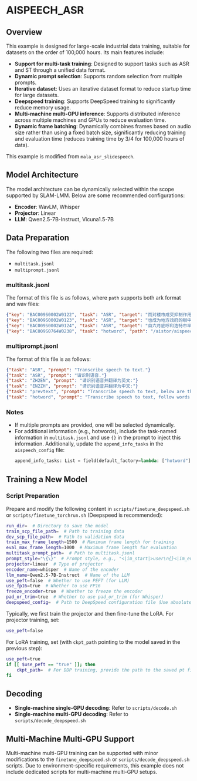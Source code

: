 # AISPEECH_ASR

## Overview

This example is designed for large-scale industrial data training, suitable for datasets on the order of 100,000 hours. Its main features include:
- **Support for multi-task training**: Designed to support tasks such as ASR and ST through a unified data format.
- **Dynamic prompt selection**: Supports random selection from multiple prompts.
- **Iterative dataset**: Uses an iterative dataset format to reduce startup time for large datasets.
- **Deepspeed training**: Supports DeepSpeed training to significantly reduce memory usage.
- **Multi-machine multi-GPU inference**: Supports distributed inference across multiple machines and GPUs to reduce evaluation time.
- **Dynamic frame batching**: Dynamically combines frames based on audio size rather than using a fixed batch size, significantly reducing training and evaluation time (reduces training time by 3/4 for 100,000 hours of data).

This example is modified from `mala_asr_slidespeech`.

## Model Architecture

The model architecture can be dynamically selected within the scope supported by SLAM-LMM. Below are some recommended configurations:
- **Encoder**: WavLM, Whisper
- **Projector**: Linear
- **LLM**: Qwen2.5-7B-Instruct, Vicuna1.5-7B

## Data Preparation

The following two files are required:
- `multitask.jsonl`
- `multiprompt.jsonl`

### multitask.jsonl

The format of this file is as follows, where `path` supports both ark format and wav files:
```json
{"key": "BAC009S0002W0122", "task": "ASR", "target": "而对楼市成交抑制作用最大的限购", "path": "/aistor/aispeech/hpc_stor01/group/asr/mandarin/aishell-1/asr/train/data/data_wav.1.ark:17"}
{"key": "BAC009S0002W0123", "task": "ASR", "target": "也成为地方政府的眼中钉", "path": "/aistor/aispeech/hpc_stor01/group/asr/mandarin/aishell-1/asr/train/data/data_wav.1.ark:191758"}
{"key": "BAC009S0002W0124", "task": "ASR", "target": "自六月底呼和浩特市率先宣布取消限购后", "path": "/aistor/aispeech/hpc_stor01/group/asr/mandarin/aishell-1/asr/train/data/data_wav.1.ark:315339"}
{"key": "BAC009S0764W0238", "task": "hotword", "path": "/aistor/aispeech/hpc_stor01/group/asr/mandarin/aishell-1/asr/test/data/data_wav.1.ark:17343733", "target": "形成一批具有国际竞争力的中国企业", "hotword": "中国"}
```

### multiprompt.jsonl

The format of this file is as follows:
```json
{"task": "ASR", "prompt": "Transcribe speech to text."}
{"task": "ASR", "prompt": "请识别语音."}
{"task": "ZH2EN", "prompt": "请识别语音并翻译为英文:"}
{"task": "EN2ZH", "prompt": "请识别语音并翻译为中文:"}
{"task": "prevtext", "prompt": "Transcribe speech to text, below are the previous historical transcription texts:{}."}
{"task": "hotword", "prompt": "Transcribe speech to text, follow words may occur:{}."}
```

### Notes
- If multiple prompts are provided, one will be selected dynamically.
- For additional information (e.g., hotwords), include the task-named information in `multitask.jsonl` and use `{}` in the prompt to inject this information. Additionally, update the `append_info_tasks` in the `aispeech_config` file:
  ```python
  append_info_tasks: List = field(default_factory=lambda: ["hotword"])
  ```

## Training a New Model

### Script Preparation

Prepare and modify the following content in `scripts/finetune_deepspeed.sh` or `scripts/finetune_torchrun.sh` (Deepspeed is recommended):
```bash
run_dir=  # Directory to save the model
train_scp_file_path=  # Path to training data
dev_scp_file_path=  # Path to validation data
train_max_frame_length=1500  # Maximum frame length for training
eval_max_frame_length=1000  # Maximum frame length for evaluation
multitask_prompt_path=  # Path to multitask.jsonl
prompt_style="\{\}"  # Prompt style, e.g., "<|im_start|>user\n{}<|im_end|>\n<|im_start|>assistant\n" or "USER: {}\n ASSISTANT:"
projector=linear  # Type of projector
encoder_name=whisper  # Name of the encoder
llm_name=Qwen2.5-7B-Instruct  # Name of the LLM
use_peft=false  # Whether to use PEFT (for LLM)
use_fp16=true  # Whether to use FP16
freeze_encoder=true  # Whether to freeze the encoder
pad_or_trim=true  # Whether to use pad_or_trim (for Whisper)
deepspeed_config=  # Path to DeepSpeed configuration file（Use absolute path)
```

Typically, we first train the projector and then fine-tune the LoRA. For projector training, set:
```bash
use_peft=false
```

For LoRA training, set (with `ckpt_path` pointing to the model saved in the previous step):
```bash
use_peft=true
if [[ $use_peft == "true" ]]; then
    ckpt_path=  # For DDP training, provide the path to the saved pt file; for DeepSpeed training, convert mp_rank_00_model_states.pt to model.pt using the `scripts/transcribe_deepspeed_to_pt.py` script
fi
```

## Decoding

- **Single-machine single-GPU decoding**: Refer to `scripts/decode.sh`
- **Single-machine multi-GPU decoding**: Refer to `scripts/decode_deepspeed.sh`

## Multi-Machine Multi-GPU Support

Multi-machine multi-GPU training can be supported with minor modifications to the `finetune_deepspeed.sh` or `scripts/decode_deepspeed.sh` scripts. Due to environment-specific requirements, this example does not include dedicated scripts for multi-machine multi-GPU setups.
